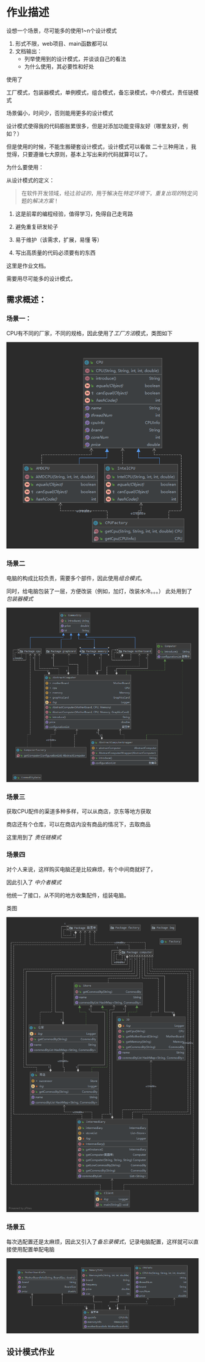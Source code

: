 # 作业描述

设想一个场景，尽可能多的使用1~n个设计模式

1. 形式不限，web项目、main函数都可以
2. 文档输出：
    * 列举使用到的设计模式，并谈谈自己的看法
    * 为什么使用，其必要性和好处

使用了

工厂模式，包装器模式，单例模式，组合模式，备忘录模式，中介模式，责任链模式

场景偏小，时间少，否则能用更多的设计模式

设计模式使得我的代码膨胀累很多，但是对添加功能变得友好（哪里友好，例如？）

但是使用的时候，不能生搬硬套设计模式，设计模式可以看做 二十三种用法
，我觉得，只要遵循七大原则，基本上写出来的代码就算可以了。

为什么要使用：

从设计模式的定义：

> 在软件开发领域，经过*验证的*，用于解决在*特定环境下*，*重复出现的*特定问题的*解决方案*！
         
1. 这是前辈的编程经验，值得学习，免得自己走弯路

2. 避免重复研发轮子

3. 易于维护（该需求，扩展，易懂 等）

4. 写出高质量的代码必须要有的东西



这里是作业文档。

需要用尽可能多的设计模式，

## 需求概述：

### 场景一：

CPU有不同的厂家，不同的规格，因此使用了*工厂方法*模式，类图如下

![img](./img/Snipaste_2019-09-05_21-14-21.png)

### 场景二
电脑的构成比较负责，需要多个部件，因此使用*组合模式*。

同时，给电脑包装了一层，方便改装（例如，加灯，改装水冷。。。）
此处用到了 *包装器模式*

![img](./img/Snipaste_2019-09-05_21-16-55.png)


### 场景三

获取CPU配件的渠道多种多样，可以从商店，京东等地方获取

商店还有个仓库，可以在商店内没有商品的情况下，去取商品

这里用到了 *责任链模式*


### 场景四

对个人来说，这样购买电脑还是比较麻烦，有个中间商就好了，

因此引入了 *中介者模式*

他统一了接口，从不同的地方收集配件，组装电脑。

类图

![reult](img/result.png)


### 场景五


每次选配置还是太麻烦，因此又引入了*备忘录模式*，记录电脑配置，这样就可以直接使用配置单配电脑


![r](./img/Snipaste_2019-09-05_21-27-20.png)


## 设计模式作业

